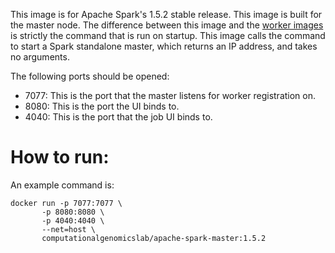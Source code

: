 This image is for Apache Spark's 1.5.2 stable release. This image is built for
the master node. The difference between this image and the [worker
images](../apache-spark-worker/README.md) is strictly the command that is run
on startup. This image calls the command to start a Spark standalone master,
which returns an IP address, and takes no arguments.

The following ports should be opened:

* 7077: This is the port that the master listens for worker registration on.
* 8080: This is the port the UI binds to.
* 4040: This is the port that the job UI binds to.

How to run:
===

An example command is:

```
docker run -p 7077:7077 \
       -p 8080:8080 \
       -p 4040:4040 \
       --net=host \
       computationalgenomicslab/apache-spark-master:1.5.2
```
